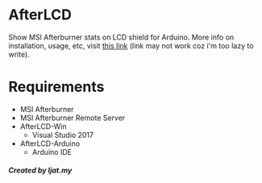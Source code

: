 # AfterLCD

Show MSI Afterburner stats on LCD shield for Arduino. More info on installation, usage, etc, visit [this link](https://ijat.my/AfterLCD) (link may not work coz i'm too lazy to write).

# Requirements

* MSI Afterburner
* MSI Afterburner Remote Server
* AfterLCD-Win
  * Visual Studio 2017
* AfterLCD-Arduino
  * Arduino IDE

##### Created by Ijat.my